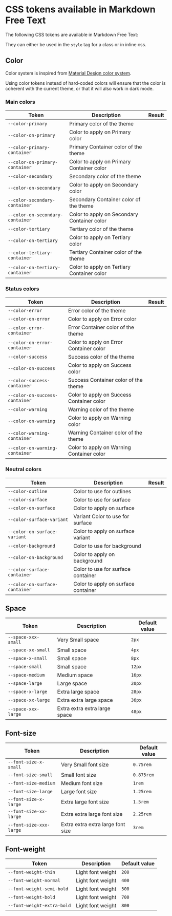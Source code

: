 # CSS tokens available in Markdown Free Text

The following CSS tokens are available in Markdown Free Text:

They can either be used in the `style` tag for a class or in inline css.


## Color

Color system is inspired from [Material Design color system](https://m3.material.io/styles/color/the-color-system/key-colors-tones).

Using color tokens instead of hard-coded colors will ensure that the color is coherent with the current theme, or that it will also work in dark mode.

### Main colors
| Token |  Description | Result |
| ----- | ------------ | ------- |
| `--color-primary` | Primary color of the theme | <div style="background: var(--color-primary); width: 20px; height: 20px;"> |
| `--color-on-primary` | Color to apply on Primary color | <div style="background: var(--color-on-primary); width: 20px; height: 20px;"> |
| `--color-primary-container` | Primary Container color of the theme | <div style="background: var(--color-primary-container); width: 20px; height: 20px;"> |
| `--color-on-primary-container` | Color to apply on Primary Container color | <div style="background: var(--color-on-primary-container); width: 20px; height: 20px;"> |
| `--color-secondary` | Secondary color of the theme | <div style="background: var(--color-secondary); width: 20px; height: 20px;"> |
| `--color-on-secondary` | Color to apply on Secondary color | <div style="background: var(--color-on-secondary); width: 20px; height: 20px;"> |
| `--color-secondary-container` | Secondary Container color of the theme | <div style="background: var(--color-secondary-container); width: 20px; height: 20px;"> |
| `--color-on-secondary-container` | Color to apply on Secondary Container color | <div style="background: var(--color-on-secondary-container); width: 20px; height: 20px;"> |
| `--color-tertiary` | Tertiary color of the theme | <div style="background: var(--color-tertiary); width: 20px; height: 20px;"> |
| `--color-on-tertiary` | Color to apply on Tertiary color | <div style="background: var(--color-on-tertiary); width: 20px; height: 20px;"> |
| `--color-tertiary-container` | Tertiary Container color of the theme | <div style="background: var(--color-tertiary-container); width: 20px; height: 20px;"> |
| `--color-on-tertiary-container` | Color to apply on Tertiary Container color | <div style="background: var(--color-on-tertiary-container); width: 20px; height: 20px;"> |

### Status colors
| Token |  Description | Result |
| ----- | ------------ | ------- |
| `--color-error` | Error color of the theme |  <div style="background: var(--color-error); width: 20px; height: 20px;"> | 
| `--color-on-error` | Color to apply on Error color |  <div style="background: var(--color-on-error); width: 20px; height: 20px;"> | 
| `--color-error-container` | Error Container color of the theme |  <div style="background: var(--color-error-container); width: 20px; height: 20px;"> | 
| `--color-on-error-container` | Color to apply on Error Container color |  <div style="background: var(--color-on-error-container); width: 20px; height: 20px;"> | 
| `--color-success` | Success color of the theme |  <div style="background: var(--color-success); width: 20px; height: 20px;"> | 
| `--color-on-success` | Color to apply on Success color |  <div style="background: var(--color-on-success); width: 20px; height: 20px;"> | 
| `--color-success-container` | Success Container color of the theme |  <div style="background: var(--color-success-container); width: 20px; height: 20px;"> | 
| `--color-on-success-container` | Color to apply on Success Container color |  <div style="background: var(--color-on-success-container); width: 20px; height: 20px;"> | 
| `--color-warning` | Warning color of the theme |  <div style="background: var(--color-warning); width: 20px; height: 20px;"> | 
| `--color-on-warning` | Color to apply on Warning color |  <div style="background: var(--color-on-warning); width: 20px; height: 20px;"> | 
| `--color-warning-container` | Warning Container color of the theme |  <div style="background: var(--color-warning-container); width: 20px; height: 20px;"> | 
| `--color-on-warning-container` | Color to apply on Warning Container color |  <div style="background: var(--color-on-warning-container); width: 20px; height: 20px;"> | 

### Neutral colors
| Token |  Description | Result |
| ----- | ------------ | ------ |
| `--color-outline` | Color to use for outlines |  <div style="background: var(--color-outline); width: 20px; height: 20px;"> |
| `--color-surface` | Color to use for surface |  <div style="background: var(--color-surface); width: 20px; height: 20px;"> |
| `--color-on-surface` | Color to apply on surface |  <div style="background: var(--color-on-surface); width: 20px; height: 20px;"> |
| `--color-surface-variant` | Variant Color to use for surface |  <div style="background: var(--color-surface-variant); width: 20px; height: 20px;"> |
| `--color-on-surface-variant` | Color to apply on surface variant |  <div style="background: var(--color-on-surface-variant); width: 20px; height: 20px;"> |
| `--color-background` | Color to use for background |  <div style="background: var(--color-background); width: 20px; height: 20px;"> |
| `--color-on-background` | Color to apply on background |  <div style="background: var(--color-on-background); width: 20px; height: 20px;"> |
| `--color-surface-container` | Color to use for surface container |  <div style="background: var(--color-surface-container); width: 20px; height: 20px;"> |
| `--color-on-surface-container` | Color to apply on surface container |  <div style="background: var(--color-on-surface-container); width: 20px; height: 20px;"> |

## Space

| Token |  Description | Default value |
| ----- | ------------ | ------------- |
| `--space-xxx-small` | Very Small space | `2px` |
| `--space-xx-small` | Small space | `4px` |
| `--space-x-small` | Small space | `8px` |
| `--space-small` | Small space | `12px` |
| `--space-medium` | Medium space | `16px` |
| `--space-large` | Large space | `20px` |
| `--space-x-large` | Extra large space | `28px` |
| `--space-xx-large` | Extra extra large space | `36px` |
| `--space-xxx-large` | Extra extra extra large space | `48px` |

## Font-size

| Token |  Description | Default value |
| ----- | ------------ | ------------- |
| `--font-size-x-small` | Very Small font size | `0.75rem` |
| `--font-size-small` | Small font size | `0.875rem` |
| `--font-size-medium` | Medium font size | `1rem` |
| `--font-size-large` | Large font size | `1.25rem` |
| `--font-size-x-large` | Extra large font size | `1.5rem` |
| `--font-size-xx-large` | Extra extra large font size | `2.25rem` |
| `--font-size-xxx-large` | Extra extra extra large font size | `3rem` |


## Font-weight

| Token |  Description | Default value |
| ----- | ------------ | ------------- |
| `--font-weight-thin` | Light font weight | `200` |
| `--font-weight-normal` | Light font weight | `400` |
| `--font-weight-semi-bold` | Light font weight | `500` |
| `--font-weight-bold` | Light font weight | `700` |
| `--font-weight-extra-bold` | Light font weight | `800` |



